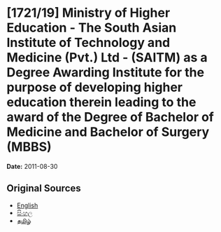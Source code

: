 # [1721/19] Ministry of Higher Education - The South Asian Institute of Technology and Medicine (Pvt.) Ltd - (SAITM) as a Degree Awarding Institute for the purpose of developing higher education therein leading to the award of the Degree of Bachelor of Medicine and Bachelor of Surgery (MBBS)

**Date:** 2011-08-30

## Original Sources

- [English](https://documents.gov.lk/view/extra-gazettes/2011/8/1721-19_E.pdf)
- [සිංහල](https://documents.gov.lk/view/extra-gazettes/2011/8/1721-19_S.pdf)
- [தமிழ்](https://documents.gov.lk/view/extra-gazettes/2011/8/1721-19_T.pdf)
